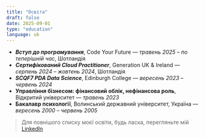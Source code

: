 ```yaml
---
title: "Освіта"
draft: false
date: 2025-09-01
type: "education"
language: uk
---
```


- **_Вступ до програмування_**, Code Your Future — _травень 2025 – по теперішній час_, Шотландія
- **_Сертифікований Cloud Practitioner_**, Generation UK & Ireland — _серпень 2024 – жовтень 2024_, Шотландія
- **_SCQF7 PDA Data Science_**, Edinburgh College — _вересень 2023 – червень 2024_
- **Управління бізнесом: фінансовий облік, нефінансова роль**, Відкритий університет — _травень 2023_
- **Бакалавр психології**, Волинський державний університет, Україна — _вересень 2000 – червень 2005_

> Для повнішого списку моєї освіти, будь ласка, перегляньте мій [LinkedIn](https://www.linkedin.com/in/nataliia-volkova74/)
